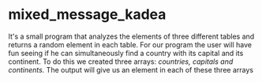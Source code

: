 # mixed_message_kadea
It's a small program that analyzes the elements of three different tables and returns a random element in each table. For our program the user will have fun seeing if he can simultaneously find a country with its capital and its continent.
To do this we created three arrays: _countries, capitals and continents._
The output will give us an element in each of these three arrays

